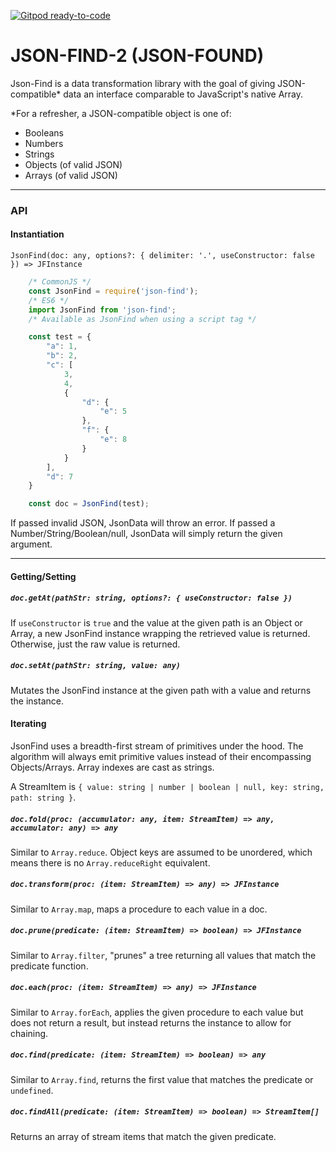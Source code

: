 [![Gitpod ready-to-code](https://img.shields.io/badge/Gitpod-ready--to--code-blue?logo=gitpod)](https://gitpod.io/#https://github.com/BeAnMo/json-find)

# JSON-FIND-2 (JSON-FOUND)

Json-Find is a data transformation library with the goal of giving JSON-compatible* data an interface comparable to JavaScript's native Array.

*For a refresher, a JSON-compatible object is one of:
- Booleans
- Numbers
- Strings
- Objects (of valid JSON)
- Arrays (of valid JSON)

---


### API

#### Instantiation

`JsonFind(doc: any, options?: { delimiter: '.', useConstructor: false }) => JFInstance`

```js
    /* CommonJS */
    const JsonFind = require('json-find');
    /* ES6 */
    import JsonFind from 'json-find';
    /* Available as JsonFind when using a script tag */

    const test = {
        "a": 1,
        "b": 2,
        "c": [
            3, 
            4, 
            {
                "d": {
                    "e": 5
                },
                "f": {
                    "e": 8
                }
            }
        ],
        "d": 7
    }

    const doc = JsonFind(test);
```

If passed invalid JSON, JsonData will throw an error. If passed a Number/String/Boolean/null, JsonData will simply return the given argument.

---

#### Getting/Setting

##### `doc.getAt(pathStr: string, options?: { useConstructor: false })`

If `useConstructor` is `true` and the value at the given path is an Object or Array, a new JsonFind instance wrapping the retrieved value is returned. Otherwise, just the raw value is returned.

##### `doc.setAt(pathStr: string, value: any)`

Mutates the JsonFind instance at the given path with a value and returns the instance.

#### Iterating

JsonFind uses a breadth-first stream of primitives under the hood. The algorithm will always emit primitive values instead of their encompassing Objects/Arrays. Array indexes are cast as strings.

A StreamItem is `{ value: string | number | boolean | null, key: string, path: string }`.

##### `doc.fold(proc: (accumulator: any, item: StreamItem) => any, accumulator: any) => any`

Similar to `Array.reduce`. Object keys are assumed to be unordered, which means there is no `Array.reduceRight` equivalent.

##### `doc.transform(proc: (item: StreamItem) => any) => JFInstance`

Similar to `Array.map`, maps a procedure to each value in a doc.

##### `doc.prune(predicate: (item: StreamItem) => boolean) => JFInstance`

Similar to `Array.filter`, "prunes" a tree returning all values that match the predicate function.

##### `doc.each(proc: (item: StreamItem) => any) => JFInstance`

Similar to `Array.forEach`, applies the given procedure to each value but does not return a result, but instead returns the instance to allow for chaining.

##### `doc.find(predicate: (item: StreamItem) => boolean) => any`

Similar to `Array.find`, returns the first value that matches the predicate or `undefined`.

##### `doc.findAll(predicate: (item: StreamItem) => boolean) => StreamItem[]`

Returns an array of stream items that match the given predicate.
